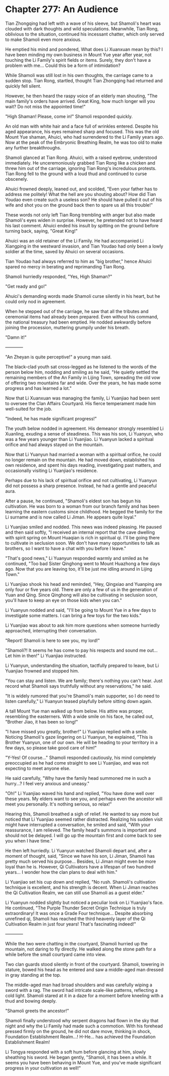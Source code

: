 # Chapter 277: An Audience

Tian Zhongqing had left with a wave of his sleeve, but Shamoli's heart was clouded with dark thoughts and wild speculations. Meanwhile, Tian Rong, oblivious to the situation, continued his incessant chatter, which only served to make Shamoli even more anxious.

He emptied his mind and pondered, What does Li Xuanxuan mean by this? I have been minding my own business in Mount Yue year after year, not touching the Li Family's spirit fields or items. Surely, they don't have a problem with me... Could this be a form of intimidation?

While Shamoli was still lost in his own thoughts, the carriage came to a sudden stop. Tian Rong, startled, thought Tian Zhongqing had returned and quickly fell silent.

However, he then heard the raspy voice of an elderly man shouting, "The main family's orders have arrived. Great King, how much longer will you wait? Do not miss the appointed time!"

"High Shaman! Please, come in!" Shamoli responded quickly.

An old man with white hair and a face full of wrinkles entered. Despite his aged appearance, his eyes remained sharp and focused. This was the old Mount Yue shaman, Ahuici, who had surrendered to the Li Family years ago. Now at the peak of the Embryonic Breathing Realm, he was too old to make any further breakthroughs.

Shamoli glanced at Tian Rong. Ahuici, with a raised eyebrow, understood immediately. He unceremoniously grabbed Tian Rong like a chicken and threw him out of the carriage, ignoring Tian Rong's incredulous protests. Tian Rong fell to the ground with a loud thud and continued to curse obscenely.

Ahuici frowned deeply, leaned out, and scolded, "Even your father has to address me politely! What the hell are you shouting about? How did Tian Youdao even create such a useless son? He should have pulled it out of his wife and shot you on the ground back then to spare us all this trouble!"

These words not only left Tian Rong trembling with anger but also made Shamoli's eyes widen in surprise. However, he pretended not to have heard his last comment. Ahuici ended his insult by spitting on the ground before turning back, saying, "Great King!"

Ahuici was an old retainer of the Li Family. He had accompanied Li Xiangping in the westward invasion, and Tian Youdao had only been a lowly soldier at the time, saved by Ahuici on several occasions.

Tian Youdao had always referred to him as "big brother," hence Ahuici spared no mercy in berating and reprimanding Tian Rong.

Shamoli hurriedly responded, "Yes, High Shaman?"

"Get ready and go!"

Ahuici's demanding words made Shamoli curse silently in his heart, but he could only nod in agreement.

When he stepped out of the carriage, he saw that all the tributes and ceremonial items had already been prepared. Even without his command, the national treasury had been emptied. He nodded awkwardly before joining the procession, muttering grumpily under his breath.

"Damn it!"

————

"An Zheyan is quite perceptive!" a young man said.

The black-clad youth sat cross-legged as he listened to the words of the person below him, nodding and smiling as he said, "He quietly settled the remaining members of the An Family in Lijing Town, spreading the old vow of offering two mountains far and wide. Over the years, he has made some progress and has learned a lot."

Now that Li Xuanxuan was managing the family, Li Yuanjiao had been sent to oversee the Clan Affairs Courtyard. His fierce temperament made him well-suited for the job.

"Indeed, he has made significant progress!"

The youth below nodded in agreement. His demeanor strongly resembled Li Xuanling, exuding a sense of steadiness. This was his son, Li Yuanyun, who was a few years younger than Li Yuanjiao. Li Yuanyun lacked a spiritual orifice and had always stayed on the mountain.

Now that Li Yuanyun had married a woman with a spiritual orifice, he could no longer remain on the mountain. He had moved down, established his own residence, and spent his days reading, investigating past matters, and occasionally visiting Li Yuanjiao's residence.

Perhaps due to his lack of spiritual orifice and not cultivating, Li Yuanyun did not possess a sharp presence. Instead, he had a gentle and peaceful aura.

After a pause, he continued, "Shamoli's eldest son has begun his cultivation. He was born to a woman from our branch family and has been learning the eastern customs since childhood. He begged the family for the Li surname and is now called Li Jiman. He appears quite loyal."

Li Yuanjiao smiled and nodded. This news was indeed pleasing. He paused and then said softly, "I received an internal report that the cave dwelling with spirit spring on Mount Huaqian is rich in spiritual qi. I'll be going there to cultivate in seclusion soon. We don't have many opportunities to talk as brothers, so I want to have a chat with you before I leave."

"That's good news," Li Yuanyun responded warmly and smiled as he continued, "Too bad Sister Qinghong went to Mount Huazhong a few days ago. Now that you are leaving too, it'll be just me idling around in Lijing Town."

Li Yuanjiao shook his head and reminded, "Hey, Qingxiao and Yuanping are only four or five years old. There are only a few of us in the generation of Yuan and Qing. Since Qinghong will also be cultivating in seclusion soon, you'll have to keep an eye on those kids when you can."

Li Yuanyun nodded and said, "I'll be going to Mount Yue in a few days to investigate some matters. I can bring a few toys for the two kids."

Li Yuanjiao was about to ask him more questions when someone hurriedly approached, interrupting their conversation.

"Report! Shamoli is here to see you, my lord!"

"Shamoli?! It seems he has come to pay his respects and sound me out... Let him in then!" Li Yuanjiao instructed.

Li Yuanyun, understanding the situation, tactfully prepared to leave, but Li Yuanjiao frowned and stopped him.

"You can stay and listen. We are family; there's nothing you can't hear. Just record what Shamoli says truthfully without any reservations," he said.

"It is widely rumored that you're Shamoli's main supporter, so I do need to listen carefully," Li Yuanyun teased playfully before sitting down again.

A tall Mount Yue man walked up from below. His attire was proper, resembling the easterners. With a wide smile on his face, he called out, "Brother Jiao, it has been so long!"

"I have missed you greatly, brother!" Li Yuanjiao replied with a smile. Noticing Shamoli's gaze lingering on Li Yuanyun, he explained, "This is Brother Yuanyun, one of our own. He will be heading to your territory in a few days, so please take good care of him!"

"Y-Yes! Of course..." Shamoli responded cautiously, his mind completely preoccupied as he had come straight to see Li Yuanjiao, and was not expecting to meet anyone else.

He said carefully, "Why have the family head summoned me in such a hurry...? I feel very anxious and uneasy."

"Oh!" Li Yuanjiao waved his hand and replied, "You have done well over these years. My elders want to see you, and perhaps even the ancestor will meet you personally. It's nothing serious, so relax!"

Hearing this, Shamoli breathed a sigh of relief. He wanted to say more but noticed that Li Yuanjiao seemed rather distracted. Realizing his sudden visit might have interrupted a conversation, he smiled and said, "With your reassurance, I am relieved. The family head's summons is important and should not be delayed. I will go up the mountain first and come back to see you when I have time."

He then left hurriedly. Li Yuanyun watched Shamoli depart and, after a moment of thought, said, "Since we have his son, Li Jiman, Shamoli has pretty much served his purpose... Besides, Li Jiman might even be more loyal than he is. However, Qi Cultivators have a lifespan of two hundred years... I wonder how the clan plans to deal with him."

Li Yuanjiao set his cup down and replied, "No rush. Shamoli's cultivation technique is excellent, and his strength is decent. When Li Jiman reaches the Qi Cultivation Realm, we can still use Shamoli as a guest elder."

Li Yuanyun nodded slightly but noticed a peculiar look on Li Yuanjiao's face. He continued, "The Purple Thunder Secret Origin Technique is truly extraordinary! It was once a Grade Four technique... Despite absorbing unrefined qi, Shamoli has reached the third heavenly layer of the Qi Cultivation Realm in just four years! That's fascinating indeed!"

————

While the two were chatting in the courtyard, Shamoli hurried up the mountain, not daring to fly directly. He walked along the stone path for a while before the small courtyard came into view.

Two clan guards stood silently in front of the courtyard. Shamoli, towering in stature, bowed his head as he entered and saw a middle-aged man dressed in gray standing at the top.

The middle-aged man had broad shoulders and was carefully wiping a sword with a rag. The sword had intricate scale-like patterns, reflecting a cold light. Shamoli stared at it in a daze for a moment before kneeling with a thud and bowing deeply.

"Shamoli greets the ancestor!"

Shamoli finally understood why serpent dragons had flown in the sky that night and why the Li Family had made such a commotion. With his forehead pressed firmly on the ground, he did not dare move, thinking in shock, Foundation Establishment Realm...! H-He... has achieved the Foundation Establishment Realm!

Li Tongya responded with a soft hum before glancing at him, slowly sheathing his sword. He began gently, "Shamoli, it has been a while. It seems you have been behaving in Mount Yue, and you've made significant progress in your cultivation as well!"
